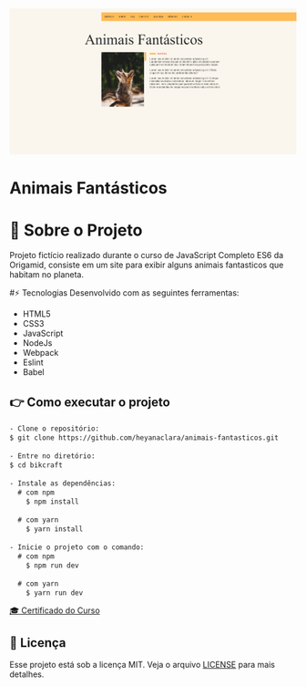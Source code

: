 <div align="center">
  <img src=".github/screenshot.png" alt="Logo Bikcraft">
</div>

# Animais Fantásticos
# :fox_face: Sobre o Projeto
Projeto fictício realizado durante o curso de JavaScript Completo ES6 da Origamid, consiste em um site para exibir alguns animais fantasticos que habitam no planeta.

#⚡ Tecnologias
Desenvolvido com as seguintes ferramentas:

* HTML5
* CSS3
* JavaScript
* NodeJs
* Webpack
* Eslint
* Babel

## :point_right: Como executar o projeto
```
- Clone o repositório:
$ git clone https://github.com/heyanaclara/animais-fantasticos.git

- Entre no diretório:
$ cd bikcraft

- Instale as dependências:
  # com npm
    $ npm install

  # com yarn
    $ yarn install

- Inicie o projeto com o comando:
  # com npm
    $ npm run dev

  # com yarn
    $ yarn run dev
```
[:mortar_board: Certificado do Curso](https://www.origamid.com/certificate/bd7f3bf4/)

## :memo: Licença
Esse projeto está sob a licença MIT. Veja o arquivo [LICENSE](LICENSE.md) para mais detalhes.